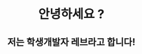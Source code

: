 <html>
  <h1 style="text-align: center;">안녕하세요 ?</h1>
  <h2 style="text-align: center;">저는 학생개발자 레브라고 합니다! </h1>
</html>
